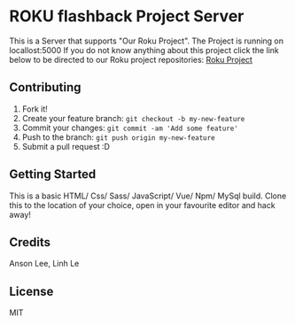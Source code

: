 # ROKU flashback Project Server
This is a Server that supports "Our Roku Project". The Project is running on locallost:5000
If you do not know anything about this project click the link below to be directed to our Roku project repositories: [Roku Project](https://github.com/le72834/Lee_A_Le_L_Roku)  
## Contributing
1. Fork it!
2. Create your feature branch: `git checkout -b my-new-feature`
3. Commit your changes: `git commit -am 'Add some feature'`
4. Push to the branch: `git push origin my-new-feature`
5. Submit a pull request :D
## Getting Started
This is a basic HTML/ Css/ Sass/ JavaScript/ Vue/ Npm/ MySql build.
Clone this to the location of your choice, open in your favourite editor and hack away! 
## Credits
Anson Lee, Linh Le
## License
MIT
